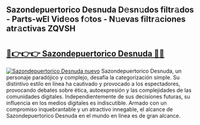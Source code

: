 ## Sazondepuertorico Desnuda D𝚎sn𝚞dos filtr𝚊dos - Parts-wEl Vid𝚎os f𝚘tos - N𝚞evas filtr𝚊ciones atr𝚊ctivas ZQVSH

# <h2><a href="http://mb82g4s.tromn.icu/?c=Sazondepuertorico+Desnuda">🔗👉👉👉 Sazondepuertorico Desnuda 🔗🔗</a></h2>

[![Sazondepuertorico Desnuda nuevo](https://i.imgur.com/pEAQMta.gif)](http://mb82g4s.tromn.icu/?c=Sazondepuertorico+Desnuda)
Sazondepuertorico Desnuda, un personaje paradójico y complejo, desafía la categorización simple. Su distintivo estilo en línea ha cautivado y provocado a los espectadores, provocando debates sobre ética, autoexpresión y las complejidades de las comunidades digitales. Independientemente de sus decisiones futuras, su influencia en los medios digitales es indiscutible. Armado con un compromiso inquebrantable y un atractivo innegable, el alcance de Sazondepuertorico Desnuda en el mundo en línea es de gran alcance.
